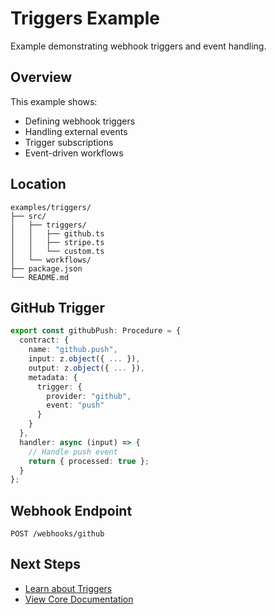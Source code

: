 # Triggers Example

Example demonstrating webhook triggers and event handling.

## Overview

This example shows:
- Defining webhook triggers
- Handling external events
- Trigger subscriptions
- Event-driven workflows

## Location

```
examples/triggers/
├── src/
│   ├── triggers/
│   │   ├── github.ts
│   │   ├── stripe.ts
│   │   └── custom.ts
│   └── workflows/
├── package.json
└── README.md
```

## GitHub Trigger

```typescript
export const githubPush: Procedure = {
  contract: {
    name: "github.push",
    input: z.object({ ... }),
    output: z.object({ ... }),
    metadata: {
      trigger: {
        provider: "github",
        event: "push"
      }
    }
  },
  handler: async (input) => {
    // Handle push event
    return { processed: true };
  }
};
```

## Webhook Endpoint

```
POST /webhooks/github
```

## Next Steps

- [Learn about Triggers](/guide/triggers)
- [View Core Documentation](/packages/core)
